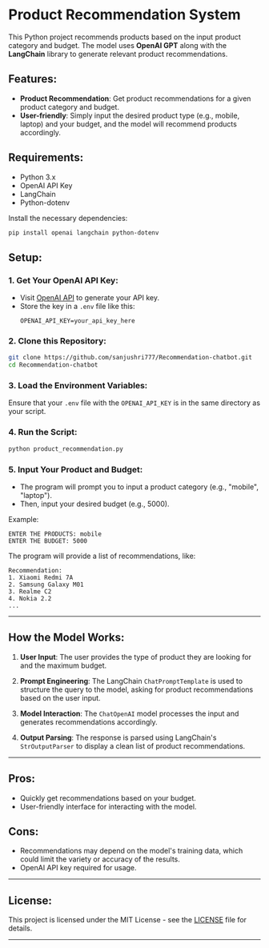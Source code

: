 

# **Product Recommendation System**

This Python project recommends products based on the input product category and budget. The model uses **OpenAI GPT** along with the **LangChain** library to generate relevant product recommendations.

## **Features**:
- **Product Recommendation**: Get product recommendations for a given product category and budget.
- **User-friendly**: Simply input the desired product type (e.g., mobile, laptop) and your budget, and the model will recommend products accordingly.

## **Requirements**:
- Python 3.x
- OpenAI API Key
- LangChain
- Python-dotenv

Install the necessary dependencies:
```bash
pip install openai langchain python-dotenv
```

## **Setup**:

### 1. Get Your OpenAI API Key:
- Visit [OpenAI API](https://platform.openai.com/) to generate your API key.
- Store the key in a `.env` file like this:
  ```
  OPENAI_API_KEY=your_api_key_here
  ```

### 2. Clone this Repository:
```bash
git clone https://github.com/sanjushri777/Recommendation-chatbot.git
cd Recommendation-chatbot
```

### 3. Load the Environment Variables:
Ensure that your `.env` file with the `OPENAI_API_KEY` is in the same directory as your script.

### 4. Run the Script:
```bash
python product_recommendation.py
```

### 5. Input Your Product and Budget:
- The program will prompt you to input a product category (e.g., "mobile", "laptop").
- Then, input your desired budget (e.g., 5000).

Example:
```
ENTER THE PRODUCTS: mobile
ENTER THE BUDGET: 5000
```

The program will provide a list of recommendations, like:

```
Recommendation:
1. Xiaomi Redmi 7A
2. Samsung Galaxy M01
3. Realme C2
4. Nokia 2.2
...
```

---

## **How the Model Works**:

1. **User Input**: The user provides the type of product they are looking for and the maximum budget.
   
2. **Prompt Engineering**: The LangChain `ChatPromptTemplate` is used to structure the query to the model, asking for product recommendations based on the user input.

3. **Model Interaction**: The `ChatOpenAI` model processes the input and generates recommendations accordingly.

4. **Output Parsing**: The response is parsed using LangChain's `StrOutputParser` to display a clean list of product recommendations.

---

## **Pros**:
- Quickly get recommendations based on your budget.
- User-friendly interface for interacting with the model.

## **Cons**:
- Recommendations may depend on the model's training data, which could limit the variety or accuracy of the results.
- OpenAI API key required for usage.

---

## **License**:
This project is licensed under the MIT License - see the [LICENSE](LICENSE) file for details.

---

